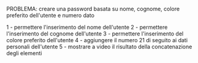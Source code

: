 PROBLEMA: creare una password basata su nome, cognome, colore preferito dell'utente e numero dato

1 - permettere l'inserimento del nome dell'utente
2 - permettere l'inserimento del cognome dell'utente
3 - permettere l'inserimento del colore preferito dell'utente
4 - aggiungere il numero 21 di seguito ai dati personali dell'utente
5 - mostrare a video il risultato della concatenazione degli elementi